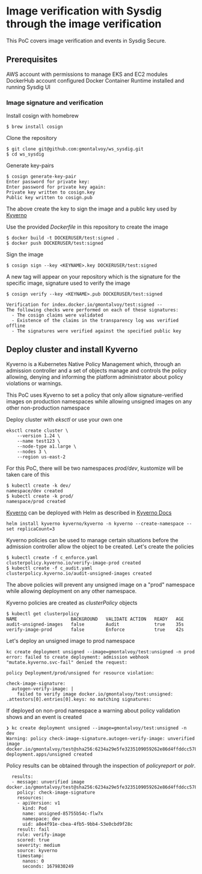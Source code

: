 # Image verification with Sysdig through the image verification
This PoC covers image verification and events in Sysdig Secure.
## Prerequisites

AWS account with permissions to manage EKS and EC2 modules
DockerHub account configured
Docker Container Runtime installed and running
Sysdig UI

### Image signature and verification
Install cosign with homebrew
```
$ brew install cosign
```

Clone the repository
```
$ git clone git@github.com:gmontalvoy/ws_sysdig.git
$ cd ws_sysdig
```

Generate key-pairs
```
$ cosign generate-key-pair
Enter password for private key: 
Enter password for private key again: 
Private key written to cosign.key
Public key written to cosign.pub
```

The above create the key to sign the image and a public key used by [Kyverno](https://kyverno.io) 

Use the provided <em>Dockerfile</em> in this repository to create the image
```
$ docker build -t DOCKERUSER/test:signed .
$ docker push DOCKERUSER/test:signed
```

Sign the image
```
$ cosign sign --key <KEYNAME>.key DOCKERUSER/test:signed
```

A new tag will appear on your repository which is the signature for the specific image, signature used to verify the image

```
$ cosign verify --key <KEYNAME>.pub DOCKERUSER/test:signed

Verification for index.docker.io/gmontalvoy/test:signed --
The following checks were performed on each of these signatures:
  - The cosign claims were validated
  - Existence of the claims in the transparency log was verified offline
  - The signatures were verified against the specified public key
```

## Deploy cluster and install Kyverno

Kyverno is a Kubernetes Native Policy Management which, through an admission controller and a set of objects manage and controls the policy allowing, denying and informing the platform administrator about policy violations or warnings.

This PoC uses Kyverno to set a policy that only allow signature-verified images on production namespaces while allowing unsigned images on any other non-production namespace

Deploy cluster with <em>eksctl</em> or use your own one
```
eksctl create cluster \
    --version 1.24 \
    --name test123 \
    --node-type a1.large \
    --nodes 3 \ 
    --region us-east-2

```

For this PoC, there will be two namespaces <em>prod/dev</em>, kustomize will be taken care of this

``` 
$ kubectl create -k dev/
namespace/dev created
$ kubectl create -k prod/
namespace/prod created
```


[Kyverno](https://kyverno.io) can be deployed with Helm as described in [Kyverno Docs](https://kyverno.io/docs/installation/#install-kyverno-using-helm)

```
helm install kyverno kyverno/kyverno -n kyverno --create-namespace --set replicaCount=3
```
Kyverno policies can be used to manage certain situations before the admission controller allow the object to be created.
Let's create the policies

```
$ kubectl create -f c_enforce.yaml
clusterpolicy.kyverno.io/verify-image-prod created
$ kubectl create -f c_audit.yaml
clusterpolicy.kyverno.io/audit-unsigned-images created
```

The above policies will prevent any unsigned image on a "prod" namespace while allowing deployment on any other namespace.

Kyverno policies are created as <em>clusterPolicy</em> objects

```
$ kubectl get clusterpolicy
NAME                    BACKGROUND   VALIDATE ACTION   READY   AGE
audit-unsigned-images   false        Audit             true    35s
verify-image-prod       false        Enforce           true    42s
```

Let's deploy an unsigned image to prod namespace
```
kc create deployment unsigned --image=gmontalvoy/test:unsigned -n prod
error: failed to create deployment: admission webhook "mutate.kyverno.svc-fail" denied the request: 

policy Deployment/prod/unsigned for resource violation: 

check-image-signature:
  autogen-verify-image: |
    failed to verify image docker.io/gmontalvoy/test:unsigned: .attestors[0].entries[0].keys: no matching signatures:

```

If deployed on non-prod namespace a warning about policy validation shows and an event is created
```
❯ kc create deployment unsigned --image=gmontalvoy/test:unsigned -n dev
Warning: policy check-image-signature.autogen-verify-image: unverified image docker.io/gmontalvoy/test@sha256:6234a29e5fe3235109059262e86d4ffddcc5785ce5abbf73973aa25cc9fb3915
deployment.apps/unsigned created
```

Policy results can be obtained through the inspection of <em>policyreport</em> or <em>polr</em>.

```
  results:
  - message: unverified image docker.io/gmontalvoy/test@sha256:6234a29e5fe3235109059262e86d4ffddcc5785ce5abbf73973aa25cc9fb3915
    policy: check-image-signature
    resources:
    - apiVersion: v1
      kind: Pod
      name: unsigned-85755b54c-flw7x
      namespace: dev
      uid: a8e4f91e-cbea-4fb5-9bb4-53e0cbd9f28c
    result: fail
    rule: verify-image
    scored: true
    severity: medium
    source: kyverno
    timestamp:
      nanos: 0
      seconds: 1679830249
```
